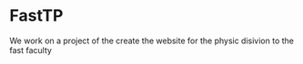 # FastTP
We work on a project of the create the website for the physic disivion to the fast faculty

